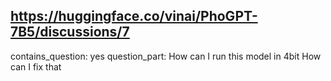 ## https://huggingface.co/vinai/PhoGPT-7B5/discussions/7

contains_question: yes
question_part: How can I run this model in 4bit
How can I fix that